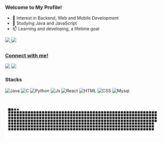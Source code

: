 
<h3 align="left"> Welcome to My Profile! </h3>

- 🔭 Interest in Backend, Web and Mobile Development
- 🌱 Studying Java and JavaScript
- 📫 Learning and developing, a lifetime goal 

<div>
  <a href="https://github.com/vitorHsnf">
  <img height="150em" src="https://github-readme-stats.vercel.app/api?username=vitorHsnf&show_icons=true&include_all_commits=true&theme=dark&alt="GitHub Stats">
  <img height="150em" src="https://github-readme-stats.vercel.app/api/top-langs/?username=vitorHsnf&line_height=10&card_width=290&theme=dark&border_radius=3&layout=compact&count_private=true&alt="Most Used Languages">
</div>
    
##

<h3 align="left">Connect with me!</h3>

  <a href = "mailto:vitortrovao2016@gmail.com"><img src="https://img.shields.io/badge/-Gmail-%23333?style=for-the-badge&logo=gmail&logoColor=white" target="_blank"></a>
  <a href="https://www.linkedin.com/in/vitor-h-782307350/" target="_blank"><img src="https://img.shields.io/badge/-LinkedIn-%230077B5?style=for-the-badge&logo=linkedin&logoColor=white" target="_blank"></a> 

<h3 align="left"> Stacks </h3>
<div align="left">
  <img align="center" height=25 alt="Java" src="https://cdn.jsdelivr.net/gh/devicons/devicon@latest/icons/java/java-original.svg"/> 
  <img align="center" height=25 alt="C" src="https://cdn.jsdelivr.net/gh/devicons/devicon@latest/icons/c/c-original.svg"> 
  <img align="center" height=25 alt="Python" src="https://cdn.jsdelivr.net/gh/devicons/devicon@latest/icons/python/python-original.svg">
  <img align="center" height=25 alt="Js" src="https://cdn.jsdelivr.net/gh/devicons/devicon@latest/icons/javascript/javascript-original.svg">
  <img align="center" height=25 alt="React" src="https://cdn.jsdelivr.net/gh/devicons/devicon@latest/icons/react/react-original-wordmark.svg">
  <img align="center" height=25 alt="HTML" src="https://cdn.jsdelivr.net/gh/devicons/devicon@latest/icons/html5/html5-plain-wordmark.svg">
  <img align="center" height=25 alt="CSS" src="https://cdn.jsdelivr.net/gh/devicons/devicon@latest/icons/css3/css3-plain-wordmark.svg">
  <img align="center" height=25 alt="Mysql" src="https://cdn.jsdelivr.net/gh/devicons/devicon@latest/icons/mysql/mysql-original.svg">
</div>

#

<picture align="center">
  <source media="(prefers-color-scheme: dark)" srcset="https://raw.githubusercontent.com/vitorHsnf/vitorHsnf/output/github-contribution-grid-snake-dark.svg">
  <source media="(prefers-color-scheme: light)" srcset="https://raw.githubusercontent.com/vitorHsnf/vitorHsnf/output/github-contribution-grid-snake-dark.svg">
  <img align="center" alt="github contribution grid snake animation" src="https://raw.githubusercontent.com/vitorHsnf/vitorHsnf/output/github-contribution-grid-snake.svg">
</picture>



